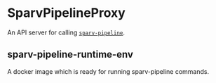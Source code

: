 # SparvPipelineProxy

An API server for calling [`sparv-pipeline`](https://github.com/spraakbanken/sparv-pipeline/).

## sparv-pipeline-runtime-env

A docker image which is ready for running sparv-pipeline commands.

